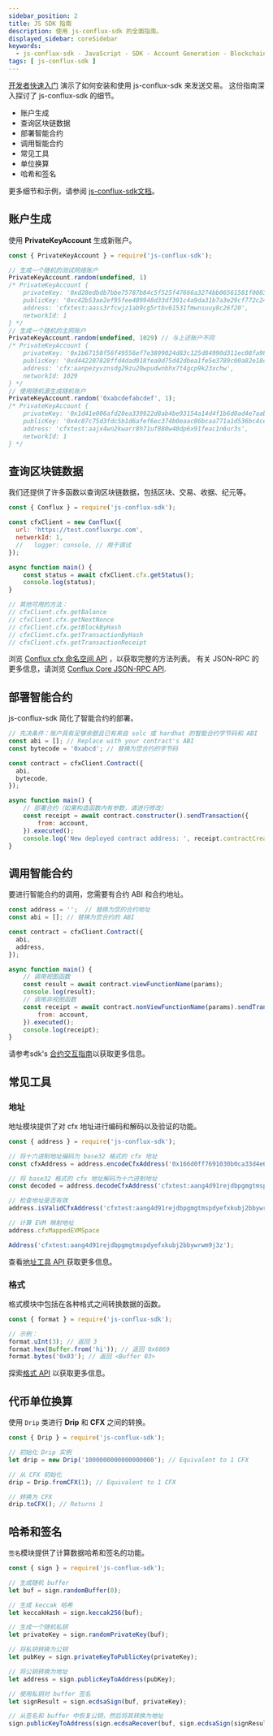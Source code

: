 ```yaml
---
sidebar_position: 2
title: JS SDK 指南
description: 使用 js-conflux-sdk 的全面指南。
displayed_sidebar: coreSidebar
keywords:
  - js-conflux-sdk - JavaScript - SDK - Account Generation - Blockchain Queries - Smart Contract Deployment - Smart Contract Interaction - Utilities - Address Handling - Unit Conversion - Hashing - Signing - Conflux Network - Core Space - RPC Methods - Drip - CFX - Transaction Execution - Cryptography
tags: [ js-conflux-sdk ]
---
```


[开发者快速入门](../core-developer-quickstart.md) 演示了如何安装和使用 js-conflux-sdk 来发送交易。 这份指南深入探讨了 js-conflux-sdk 的细节。

- 账户生成
- 查询区块链数据
- 部署智能合约
- 调用智能合约
- 常见工具
- 单位换算
- 哈希和签名

更多细节和示例，请参阅 [js-conflux-sdk文档](https://confluxnetwork.gitbook.io/js-conflux-sdk)。

## 账户生成

使用 **PrivateKeyAccount** 生成新账户。

```javascript
const { PrivateKeyAccount } = require('js-conflux-sdk');

// 生成一个随机的测试网络账户
PrivateKeyAccount.random(undefined, 1)
/* PrivateKeyAccount {
    privateKey: '0xd28edbdb7bbe75787b84c5f525f47666a3274bb06561581f00839645f3c26f66',
    publicKey: '0xc42b53ae2ef95fee489948d33df391c4a9da31b7a3e29cf772c24eb42f74e94ab3bfe00bf29a239c17786a5b921853b7c5344d36694db43aa849e401f91566a5',
    address: 'cfxtest:aass3rfcwjz1ab9cg5rtbv61531fmwnsuuy8c26f20',
    networkId: 1
} */
// 生成一个随机的主网账户
PrivateKeyAccount.random(undefined, 1029) // 与上述账户不同
/* PrivateKeyAccount {
    privateKey: '0x1b67150f56f49556ef7e3899024d83c125d84990d311ec08fa98aa1433bc0f53',
    publicKey: '0xd442207828ffd4dad918fea0d75d42dbea1fe5e3789c00a82e18ce8229714eae3f70b12f2f1abd795ad3e5c52a5a597289eb5096548438c233431f498b47b9a6',
    address: 'cfx:aanpezyvznsdg29zu20wpudwnbhx7t4gcp9k23xchw',
    networkId: 1029
} */
// 使用随机源生成随机账户
PrivateKeyAccount.random('0xabcdefabcdef', 1);
/* PrivateKeyAccount {
    privateKey: '0x1d41e006afd28ea339922d8ab4be93154a14d4f1b6d0ad4e7aabf807e7536a5f',
    publicKey: '0x4c07c75d3fdc5b1d6afef6ec374b0eaac86bcaa771a1d536bc4ce6f111b1c60e414b370e4cf31bf7770ae6818a3518c485398a43857d9053153f6eb4f5644a90',
    address: 'cfxtest:aajx4wn2kwarr8h71uf880w40dp6x91feac1n6ur3s',
    networkId: 1
} */
```

## 查询区块链数据

我们还提供了许多函数以查询区块链数据，包括区块、交易、收据、纪元等。

```javascript
const { Conflux } = require('js-conflux-sdk');

const cfxClient = new Conflux({
  url: 'https://test.confluxrpc.com',
  networkId: 1,
  //   logger: console, // 用于调试
});

async function main() {
    const status = await cfxClient.cfx.getStatus();
    console.log(status);
}

// 其他可用的方法：
// cfxClient.cfx.getBalance
// cfxClient.cfx.getNextNonce
// cfxClient.cfx.getBlockByHash
// cfxClient.cfx.getTransactionByHash
// cfxClient.cfx.getTransactionReceipt
```

浏览 [ Conflux cfx 命名空间 API](https://github.com/Conflux-Chain/js-conflux-sdk/blob/v2/docs/api/Conflux.md) ，以获取完整的方法列表。 有关 JSON-RPC 的更多信息，请浏览 [Conflux Core JSON-RPC API](../build/json-rpc/).

## 部署智能合约

js-conflux-sdk 简化了智能合约的部署。

```javascript
// 先决条件：账户具有足够余额且已有来自 solc 或 hardhat 的智能合约字节码和 ABI
const abi = []; // Replace with your contract's ABI
const bytecode = '0xabcd'; // 替换为您合约的字节码

const contract = cfxClient.Contract({
  abi,
  bytecode,
});

async function main() {
    // 部署合约（如果构造函数内有参数，请进行修改）
    const receipt = await contract.constructor().sendTransaction({
        from: account,
    }).executed();
    console.log('New deployed contract address: ', receipt.contractCreated);
}
```

## 调用智能合约

要进行智能合约的调用，您需要有合约 ABI 和合约地址。

```javascript
const address = '';  // 替换为您的合约地址
const abi = []; // 替换为您合约的 ABI

const contract = cfxClient.Contract({
  abi,
  address,
});

async function main() {
    // 调用视图函数
    const result = await contract.viewFunctionName(params);
    console.log(result);
    // 调用非视图函数
    const receipt = await contract.nonViewFunctionName(params).sendTransaction({
        from: account,
    }).executed();
    console.log(receipt);
}
```

请参考sdk's [合约交互指南](https://confluxnetwork.gitbook.io/js-conflux-sdk/docs/interact_with_contract)以获取更多信息。

## 常见工具

### 地址

地址模块提供了对 cfx 地址进行编码和解码以及验证的功能。

```javascript
const { address } = require('js-conflux-sdk');

// 将十六进制地址编码为 base32 格式的 cfx 地址
const cfxAddress = address.encodeCfxAddress('0x166d0ff7691030b0ca33d4e60e842cd300a3010d', 1);

// 将 base32 格式的 cfx 地址解码为十六进制地址
const decoded = address.decodeCfxAddress('cfxtest:aang4d91rejdbpgmgtmspdyefxkubj2bbywrwm9j3z');

// 检查地址是否有效
address.isValidCfxAddress('cfxtest:aang4d91rejdbpgmgtmspdyefxkubj2bbywrwm9j3z'); // Returns true

// 计算 EVM 映射地址
address.cfxMappedEVMSpace

Address('cfxtest:aang4d91rejdbpgmgtmspdyefxkubj2bbywrwm9j3z');
```

查看[地址工具 API ](https://github.com/Conflux-Chain/js-conflux-sdk/blob/v2/docs/api/util/address.md)获取更多信息。

### 格式

格式模块中包括在各种格式之间转换数据的函数。

```javascript
const { format } = require('js-conflux-sdk');

// 示例：
format.uInt(3); // 返回 3
format.hex(Buffer.from('hi')); // 返回 0x6869
format.bytes('0x03'); // 返回 <Buffer 03>
```

探索[格式 API](https://github.com/Conflux-Chain/js-conflux-sdk/blob/v2/docs/api/util/form.md) 以获取更多信息。

## 代币单位换算

使用 `Drip` 类进行 **Drip** 和 **CFX** 之间的转换。

```javascript
const { Drip } = require('js-conflux-sdk');

// 初始化 Drip 实例
let drip = new Drip('1000000000000000000'); // Equivalent to 1 CFX

// 从 CFX 初始化
drip = Drip.fromCFX(1); // Equivalent to 1 CFX

// 转换为 CFX
drip.toCFX(); // Returns 1
```

## 哈希和签名

`签名`模块提供了计算数据哈希和签名的功能。

```js
const { sign } = require('js-conflux-sdk');

// 生成随机 buffer
let buf = sign.randomBuffer(0);

// 生成 keccak 哈希
let keccakHash = sign.keccak256(buf);

// 生成一个随机私钥
let privateKey = sign.randomPrivateKey(buf);

// 将私钥转换为公钥
let pubKey = sign.privateKeyToPublicKey(privateKey);

// 将公钥转换为地址
let address = sign.publicKeyToAddress(pubKey);

// 使用私钥对 buffer 签名
let signResult = sign.ecdsaSign(buf, privateKey);

// 从签名和 buffer 中恢复公钥，然后将其转换为地址
sign.publicKeyToAddress(sign.ecdsaRecover(buf, sign.ecdsaSign(signResult, privateKey)))
```
